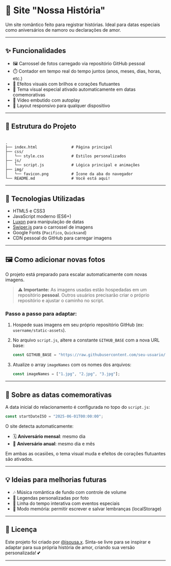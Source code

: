 # 💖 Site "Nossa História"

Um site romântico feito para registrar histórias. Ideal para datas especiais como aniversários de namoro ou declarações de amor.

---

## ✨ Funcionalidades

- 🖼️ Carrossel de fotos carregado via repositório GitHub pessoal
- ⏱️ Contador em tempo real do tempo juntos (anos, meses, dias, horas, etc.)
- 💖 Efeitos visuais com brilhos e corações flutuantes
- 📅 Tema visual especial ativado automaticamente em datas comemorativas
- 🎥 Vídeo embutido com autoplay
- 📱 Layout responsivo para qualquer dispositivo

---

## 📁 Estrutura do Projeto

```

.
├── index.html               # Página principal
├── css/
│   └── style.css            # Estilos personalizados
├── js/
│   └── script.js            # Lógica principal e animações
├── img/
│   └── favicon.png          # Ícone da aba do navegador
└── README.md                # Você está aqui!

```

---

## 🔧 Tecnologias Utilizadas

- HTML5 e CSS3
- JavaScript moderno (ES6+)
- [Luxon](https://moment.github.io/luxon/#/) para manipulação de datas
- [Swiper.js](https://swiperjs.com/) para o carrossel de imagens
- Google Fonts (`Pacifico`, `Quicksand`)
- CDN pessoal do GitHub para carregar imagens

---

## 🖼️ Como adicionar novas fotos

O projeto está preparado para escalar automaticamente com novas imagens.

> ⚠️ **Importante:** As imagens usadas estão hospedadas em um repositório **pessoal**. Outros usuários precisarão criar o próprio repositório e ajustar o caminho no script.

### Passo a passo para adaptar:

1. Hospede suas imagens em seu próprio repositório GitHub (ex: `username/static-assets`).
2. No arquivo `script.js`, altere a constante `GITHUB_BASE` com a nova URL base:
   ```js
   const GITHUB_BASE = "https://raw.githubusercontent.com/seu-usuario/seu-repo/main/caminho/para/imagens/";

3. Atualize o array `imageNames` com os nomes dos arquivos:

   ```js
   const imageNames = ["1.jpg", "2.jpg", "3.jpg"];
   ```

---

## 📅 Sobre as datas comemorativas

A data inicial do relacionamento é configurada no topo do `script.js`:

```js
const startDateISO = "2025-06-01T00:00:00";
```

O site detecta automaticamente:

* 🗓️ **Aniversário mensal**: mesmo dia
* 🎉 **Aniversário anual**: mesmo dia e mês

Em ambas as ocasiões, o tema visual muda e efeitos de corações flutuantes são ativados.

---

## 💡 Ideias para melhorias futuras

* 🎶 Música romântica de fundo com controle de volume
* 📝 Legendas personalizadas por foto
* 📜 Linha do tempo interativa com eventos especiais
* 🧠 Modo memória: permitir escrever e salvar lembranças (localStorage)

---

## 📌 Licença

Este projeto foi criado por [@isousa.x](https://www.instagram.com/isousa.x/).
Sinta-se livre para se inspirar e adaptar para sua própria história de amor, criando sua versão personalizada! 💕

---
